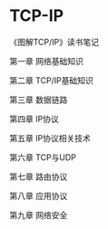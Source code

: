# TCP-IP
《图解TCP/IP》读书笔记



第一章 网络基础知识

第二章 TCP/IP基础知识

第三章 数据链路

第四章 IP协议

第五章 IP协议相关技术

第六章 TCP与UDP

第七章 路由协议

第八章 应用协议

第九章 网络安全